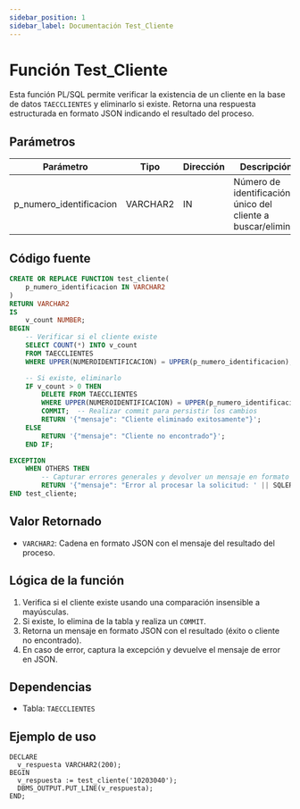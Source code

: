 ```yaml
---
sidebar_position: 1
sidebar_label: Documentación Test_Cliente
---
```


# Función Test_Cliente

Esta función PL/SQL permite verificar la existencia de un cliente en la base de datos `TAECCLIENTES` y eliminarlo si existe. Retorna una respuesta estructurada en formato JSON indicando el resultado del proceso.

## Parámetros

| Parámetro                 | Tipo       | Dirección | Descripción                                                  |
| ------------------------- | ---------- | --------- | ------------------------------------------------------------ |
| p_numero_identificacion   | VARCHAR2   | IN        | Número de identificación único del cliente a buscar/eliminar |

## Código fuente

```sql
CREATE OR REPLACE FUNCTION test_cliente(
    p_numero_identificacion IN VARCHAR2
)  
RETURN VARCHAR2  
IS
    v_count NUMBER;
BEGIN
    -- Verificar si el cliente existe
    SELECT COUNT(*) INTO v_count  
    FROM TAECCLIENTES  
    WHERE UPPER(NUMEROIDENTIFICACION) = UPPER(p_numero_identificacion);

    -- Si existe, eliminarlo
    IF v_count > 0 THEN
        DELETE FROM TAECCLIENTES  
        WHERE UPPER(NUMEROIDENTIFICACION) = UPPER(p_numero_identificacion);
        COMMIT;  -- Realizar commit para persistir los cambios
        RETURN '{"mensaje": "Cliente eliminado exitosamente"}';
    ELSE
        RETURN '{"mensaje": "Cliente no encontrado"}';
    END IF;

EXCEPTION
    WHEN OTHERS THEN
        -- Capturar errores generales y devolver un mensaje en formato JSON
        RETURN '{"mensaje": "Error al procesar la solicitud: ' || SQLERRM || '"}';
END test_cliente;
```

## Valor Retornado

- `VARCHAR2`: Cadena en formato JSON con el mensaje del resultado del proceso.

## Lógica de la función

1. Verifica si el cliente existe usando una comparación insensible a mayúsculas.
2. Si existe, lo elimina de la tabla y realiza un `COMMIT`.
3. Retorna un mensaje en formato JSON con el resultado (éxito o cliente no encontrado).
4. En caso de error, captura la excepción y devuelve el mensaje de error en JSON.

## Dependencias

- Tabla: `TAECCLIENTES`

## Ejemplo de uso

```plsql
DECLARE
  v_respuesta VARCHAR2(200);
BEGIN
  v_respuesta := test_cliente('10203040');
  DBMS_OUTPUT.PUT_LINE(v_respuesta);
END;
```